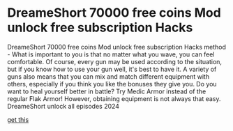 # DreameShort 70000 free coins Mod unlock free subscription Hacks

DreameShort 70000 free coins Mod unlock free subscription Hacks method - What is important to you is that no matter what you wave, you can feel comfortable. Of course, every gun may be used according to the situation, but if you know how to use your gun well, it's best to have it. A variety of guns also means that you can mix and match different equipment with others, especially if you think you like the bonuses they give you. Do you want to heal yourself better in battle? Try Medic Armor instead of the regular Flak Armor! However, obtaining equipment is not always that easy. DreameShort unlock all episodes 2024

[get this](https://dlscheat.top/dreamshort/)
